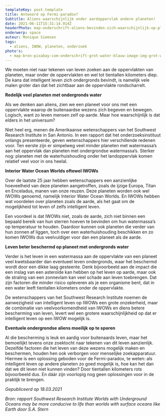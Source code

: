 ```yaml
---
templateKey: post.template
title: Antwoord op Fermi-paradox?
Subtitle: Aliens waarschijnlijk onder aardoppervlak andere planeten!
date: 2021-06-11T15:31:14.914Z
headerPhoto: map-onderschrift-aliens-bevinden-zich-waarschijnlijk-op-planeten-die-ook-over-ondergronds-water-beschikken-bron-pixabay-com-image1-image-img-alien-rugzakje-landschap-jpg
onderwerp: space
auteur: Monique Siemsen
tags:
  - aliens, IWOW, planeten, onderzoek
photo's:
  - map-bron-pixabay-com-onderschrift-grot-water-blauw-image-img-grot-water-blauw-jpeg
---
```

We moeten niet naar tekenen van leven zoeken aan de oppervlakten van planeten, maar onder de oppervlakten en wel tot tientallen kilometers diep. De kans dat intelligent leven zich ondergronds bevindt, is namelijk vele malen groter dan dat het zichtbaar aan de oppervlakte rondscharrelt.

**Redelijk veel planeten met ondergronds water**

Als we denken aan aliens, zien we een planeet voor ons met een oppervlakte waarop de buitenaardse wezens zich begeven en bewegen. Logisch, want zo leven mensen zelf op aarde. Maar hoe waarschijnlijk is dat elders in het universum?

Niet heel erg, menen de Amerikaanse wetenschappers van het Southwest Research Institute in San Antonio. In een rapport dat het onderzoeksinstituut onlangs presenteerde, geven wetenschappers hier verschillende redenen voor. Ten eerste zijn er simpelweg veel minder planeten met watermassa’s aan het oppervlak dan planeten met ondergrondse watermassa’s. Sterker nog: planeten met de waterhuishouding onder het landoppervlak komen relatief veel voor in ons heelal.

**Interior Water Ocean Worlds oftewel IWOWs**

Over de laatste 25 jaar hebben wetenschappers een aanzienlijke hoeveelheid van deze planeten aangetroffen, zoals de ijzige Europa, Titan en Enceladus, manen van onze reuzen. Deze planeten worden ook wel IWOWs genoemd, namelijk Interior Water Ocean Worlds. En IWOWs hebben wat voordelen over planeten zoals de aarde, als het gaat om de mogelijkheid tot leven of zelfs intelligent leven.

Een voordeel is dat IWOWs niet, zoals de aarde, zich niet binnen een bepaald bereik van hun sterren hoeven te bevinden om hun watermassa’s op temperatuur te houden. Daardoor kunnen ook planeten die verder van hun zonnen af liggen, toch over een waterhuishouding beschikken en zo komen IWOWs dus veelvuldiger voor dan een planeet als de aarde.

**Leven beter beschermd op planeet met ondergronds water**

Verder is het leven in een watermassa aan de oppervlakte van een planeet veel kwetsbaarder dan eventueel leven ondergronds, waar het beschermd wordt door een dikke laag gesteente. Denk bijvoorbeeld aan de impact die een inslag van een asteroïde kan hebben op het leven op aarde, maar ook de straling van een zonnevlam kan veel schade aan leven toebrengen. Dat zijn factoren die minder risico opleveren als je een organisme bent, dat in een water leeft tientallen kilometers onder de oppervlakte.

De wetenschappers van het Southwest Research Institute noemen de aanwezigheid van intelligent leven op IWOWs een grote onzekerheid, maar de combinatie van veelvoorkomendheid van IWOWs en diens betere bescherming van leven, levert wel een grotere waarschijnlijkheid op dat er intelligent leven op een IWOW mogelijk is.

**Eventuele ondergrondse aliens moeilijk op te sporen**

Al die bescherming is leuk en aardig voor buitenaards leven, maar het bemoeilijkt tevens onze zoektocht naar tekenen van dit leven aanzienlijk. Dezelfde factoren die het leven van deze wezens mogelijk maken en beschermen, houden hen ook verborgen voor menselijke zoekapparatuur. Hiermee is een oplossing geboden voor de Fermi-paradox, te weten: als intelligent leven op andere planeten zo goed mogelijk is, hoe kan het dan dat we dit leven niet kunnen vinden? Door tientallen kilometers rots bijvoorbeeld dus. En dáár zijn voorlopig nog geen oplossingen voor in de praktijk te brengen.

*Gepubliceerd op 18.03.2021*

*Bron: rapport Southwest Research Institute Worlds with Underground Oceans may be more conducive to life than worlds with surface oceans like Earth door S.A. Stern*